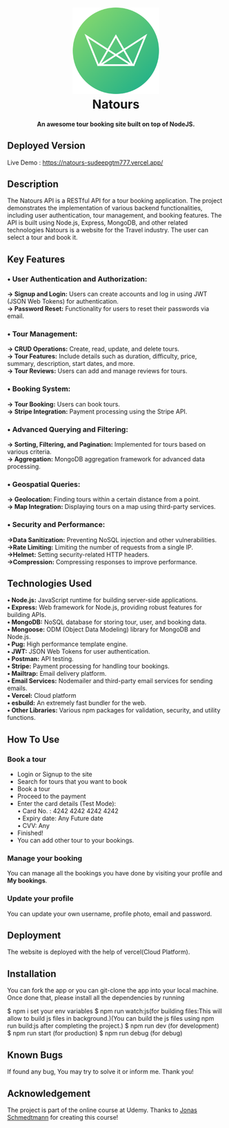 <h1 align="center">
  <br>
  <img src="https://raw.githubusercontent.com/sudeepgtm777/natours/main/public/img/logo-green-round.png" alt="Natours" width="200"></a>
  <br>
  Natours
  <br>
</h1>

<h4 align="center">An awesome tour booking site built on top of NodeJS.</h4>

## Deployed Version

Live Demo : https://natours-sudeepgtm777.vercel.app/

## Description

The Natours API is a RESTful API for a tour booking application. The project demonstrates the implementation of various backend functionalities, including user authentication, tour management, and booking features. The API is built using Node.js, Express, MongoDB, and other related technologies
Natours is a website for the Travel industry. The user can select a tour and book it.

## Key Features

<h3>• User Authentication and Authorization: </h3>

**→ Signup and Login:** Users can create accounts and log in using JWT (JSON Web Tokens) for authentication.<br>
**→ Password Reset:** Functionality for users to reset their passwords via email.

<h3>• Tour Management: </h3>

**→ CRUD Operations:** Create, read, update, and delete tours.<br>
**→ Tour Features:** Include details such as duration, difficulty, price, summary, description, start dates, and more.<br>
**→ Tour Reviews:** Users can add and manage reviews for tours.

<h3>• Booking System: </h3>

**→ Tour Booking:** Users can book tours.<br>
**→ Stripe Integration:** Payment processing using the Stripe API.

<h3>• Advanced Querying and Filtering: </h3>

**→ Sorting, Filtering, and Pagination:** Implemented for tours based on various criteria.<br>
**→ Aggregation:** MongoDB aggregation framework for advanced data processing.

<h3>• Geospatial Queries: </h3>

**→ Geolocation:** Finding tours within a certain distance from a point.<br>
**→ Map Integration:** Displaying tours on a map using third-party services.

<h3>• Security and Performance: </h3>

**→Data Sanitization:** Preventing NoSQL injection and other vulnerabilities.<br>
**→Rate Limiting:** Limiting the number of requests from a single IP.<br>
**→Helmet:** Setting security-related HTTP headers.<br>
**→Compression:** Compressing responses to improve performance.

## Technologies Used

**• Node.js:** JavaScript runtime for building server-side applications.<br>
**• Express:** Web framework for Node.js, providing robust features for building APIs.<br>
**• MongoDB:** NoSQL database for storing tour, user, and booking data.<br>
**• Mongoose:** ODM (Object Data Modeling) library for MongoDB and Node.js.<br>
**• Pug:** High performance template engine.<br>
**• JWT:** JSON Web Tokens for user authentication.<br>
**• Postman:** API testing.<br>
**• Stripe:** Payment processing for handling tour bookings.<br>
**• Mailtrap:** Email delivery platform.<br>
**• Email Services:** Nodemailer and third-party email services for sending emails.<br>
**• Vercel:** Cloud platform<br>
**• esbuild:** An extremely fast bundler for the web.<br>
**• Other Libraries:** Various npm packages for validation, security, and utility functions.<br>

## How To Use

### Book a tour

- Login or Signup to the site
- Search for tours that you want to book
- Book a tour
- Proceed to the payment
- Enter the card details (Test Mode):<br>
  • Card No. : 4242 4242 4242 4242<br>
  • Expiry date: Any Future date<br>
  • CVV: Any
- Finished!
- You can add other tour to your bookings.

### Manage your booking

You can manage all the bookings you have done by visiting your profile and **My bookings**.

### Update your profile

You can update your own username, profile photo, email and password.

## Deployment

The website is deployed with the help of vercel(Cloud Platform).

## Installation

You can fork the app or you can git-clone the app into your local machine. Once done that, please install all the
dependencies by running

<div>
$ npm i
set your env variables
$ npm run watch:js(for building files:This will allow to build js files in background.)(You can build the js files using npm run build:js after completing the project.)
$ npm run dev (for development)
$ npm run start (for production)
$ npm run debug (for debug)
</div>

## Known Bugs

If found any bug, You may try to solve it or inform me. Thank you!

## Acknowledgement

The project is part of the online course at Udemy. Thanks to [Jonas Schmedtmann](https://twitter.com/jonasschmedtman) for creating this course!
